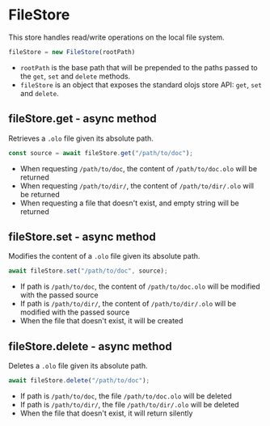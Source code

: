 FileStore
============================================================================
This store handles read/write operations on the local file system.
```js
fileStore = new FileStore(rootPath)
```

- `rootPath` is the base path that will be prepended to the paths passed to
  the `get`, `set` and `delete` methods.
- `fileStore` is an object that exposes the standard olojs store API: `get`,
  `set` and `delete`.
  
fileStore.get - async method
----------------------------------------------------------------------------
Retrieves a `.olo` file given its absolute path.
```js
const source = await fileStore.get("/path/to/doc");
```

- When requesting `/path/to/doc`, the content of `/path/to/doc.olo` will
  be returned
- When requesting `/path/to/dir/`, the content of `/path/to/dir/.olo` will
  be returned
- When requesting a file that doesn't exist, and empty string will be returned
  
fileStore.set - async method
----------------------------------------------------------------------------
Modifies the content of a `.olo` file given its absolute path.
```js
await fileStore.set("/path/to/doc", source);
```

- If path is `/path/to/doc`, the content of `/path/to/doc.olo` will
  be modified with the passed source
- If path is `/path/to/dir/`, the content of `/path/to/dir/.olo` will
  be modified with the passed source
- When the file that doesn't exist, it will be created
  
fileStore.delete - async method
----------------------------------------------------------------------------
Deletes a `.olo` file given its absolute path.
```js
await fileStore.delete("/path/to/doc");
```

- If path is `/path/to/doc`, the file `/path/to/doc.olo` will be deleted
- If path is `/path/to/dir/`, the file `/path/to/dir/.olo` will be deleted
- When the file that doesn't exist, it will return silently
  

